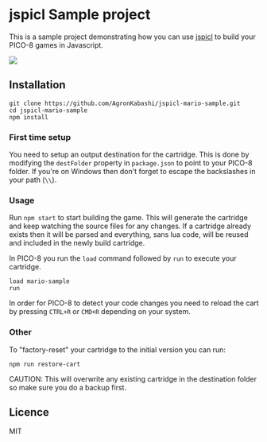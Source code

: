 # jspicl Sample project
This is a sample project demonstrating how you can use [jspicl](https://github.com/AgronKabashi/jspicl) to build your PICO-8 games in Javascript.

![](http://i.imgur.com/Bn8cq1A.gif)

## Installation
```
git clone https://github.com/AgronKabashi/jspicl-mario-sample.git
cd jspicl-mario-sample
npm install
```

### First time setup
You need to setup an output destination for the cartridge. This is done by modifying the `destFolder` property in `package.json` to point to your PICO-8 folder. If you're on Windows then don't forget to
escape the backslashes in your path (`\\`).

### Usage

Run `npm start` to start building the game. This will generate the cartridge and keep watching the source files for any changes. If a cartridge already exists then it will be parsed and everything, sans lua code, will be reused and included in the newly build cartridge.

In PICO-8 you run the `load` command followed by `run` to execute your cartridge.
```
load mario-sample
run
```

In order for PICO-8 to detect your code changes you need to reload the cart by pressing `CTRL+R` or `CMD+R` depending on your system.

### Other
To "factory-reset" your cartridge to the initial version you can run:
```
npm run restore-cart
```

CAUTION: This will overwrite any existing cartridge in the destination folder so make sure you do a backup first.

## Licence
MIT
